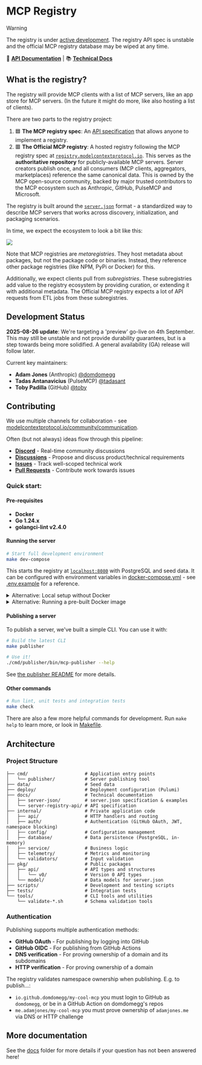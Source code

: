 # MCP Registry

> [!WARNING]  
> The registry is under [active development](#development-status). The registry API spec is unstable and the official MCP registry database may be wiped at any time.

📖 **[API Documentation](https://staging.registry.modelcontextprotocol.io/docs)** | 📚 **[Technical Docs](./docs)**

## What is the registry?

The registry will provide MCP clients with a list of MCP servers, like an app store for MCP servers. (In the future it might do more, like also hosting a list of clients).

There are two parts to the registry project:
1. 🟦 **The MCP registry spec**: An [API specification](./docs/server-registry-api/) that allows anyone to implement a registry.
2. 🟥 **The Official MCP registry**: A hosted registry following the MCP registry spec at [`registry.modelcontextprotocol.io`](https://registry.modelcontextprotocol.io). This serves as the **authoritative repository** for publicly-available MCP servers. Server creators publish once, and all consumers (MCP clients, aggregators, marketplaces) reference the same canonical data. This is owned by the MCP open-source community, backed by major trusted contributors to the MCP ecosystem such as Anthropic, GitHub, PulseMCP and Microsoft.

The registry is built around the [`server.json`](./docs/server-json/) format - a standardized way to describe MCP servers that works across discovery, initialization, and packaging scenarios.

In time, we expect the ecosystem to look a bit like this:

![](./docs/ecosystem-diagram.excalidraw.svg)

Note that MCP registries are _metaregistries_. They host metadata about packages, but not the package code or binaries. Instead, they reference other package registries (like NPM, PyPi or Docker) for this.

Additionally, we expect clients pull from _subregistries_. These subregistries add value to the registry ecosystem by providing curation, or extending it with additional metadata. The Official MCP registry expects a lot of API requests from ETL jobs from these subregistries.

## Development Status

**2025-08-26 update**: We're targeting a 'preview' go-live on 4th September. This may still be unstable and not provide durability guarantees, but is a step towards being more solidified. A general availability (GA) release will follow later.

Current key maintainers:
- **Adam Jones** (Anthropic) [@domdomegg](https://github.com/domdomegg)  
- **Tadas Antanavicius** (PulseMCP) [@tadasant](https://github.com/tadasant)
- **Toby Padilla** (GitHub) [@toby](https://github.com/toby)

## Contributing

We use multiple channels for collaboration - see [modelcontextprotocol.io/community/communication](https://modelcontextprotocol.io/community/communication).

Often (but not always) ideas flow through this pipeline:

- **[Discord](https://modelcontextprotocol.io/community/communication)** - Real-time community discussions
- **[Discussions](https://github.com/modelcontextprotocol/registry/discussions)** - Propose and discuss product/technical requirements
- **[Issues](https://github.com/modelcontextprotocol/registry/issues)** - Track well-scoped technical work  
- **[Pull Requests](https://github.com/modelcontextprotocol/registry/pulls)** - Contribute work towards issues

### Quick start:

#### Pre-requisites

- **Docker**
- **Go 1.24.x** 
- **golangci-lint v2.4.0**

#### Running the server

```bash
# Start full development environment
make dev-compose
```

This starts the registry at [`localhost:8080`](http://localhost:8080) with PostgreSQL and seed data. It can be configured with environment variables in [docker-compose.yml](./docker-compose.yml) - see [.env.example](./.env.example) for a reference.

<details>
<summary>Alternative: Local setup without Docker</summary>

**Prerequisites:**
- PostgreSQL running locally
- Go 1.24.x installed

```bash
# Build and run locally
make build
make dev-local
```

The service runs on [`localhost:8080`](http://localhost:8080) by default. This can be configured with environment variables in `.env` - see [.env.example](./.env.example) for a reference.

</details>

<details>
<summary>Alternative: Running a pre-built Docker image</summary>

Pre-built Docker images are automatically published to GitHub Container Registry:

```bash
# Run latest from main branch
docker run -p 8080:8080 ghcr.io/modelcontextprotocol/registry:latest

# Run specific commit build
docker run -p 8080:8080 ghcr.io/modelcontextprotocol/registry:main-20250806-a1b2c3d
```

**Available tags:** `latest`, `main-<date>-<sha>`

</details>

#### Publishing a server

To publish a server, we've built a simple CLI. You can use it with:

```bash
# Build the latest CLI
make publisher

# Use it!
./cmd/publisher/bin/mcp-publisher --help
```

See [the publisher README](./cmd/publisher/README.md) for more details.

#### Other commands

```bash
# Run lint, unit tests and integration tests
make check
```

There are also a few more helpful commands for development. Run `make help` to learn more, or look in [Makefile](./Makefile).

<!--
For Claude and other AI tools: Always prefer make targets over custom commands where possible.
-->

## Architecture

### Project Structure

```
├── cmd/                     # Application entry points
│   └── publisher/           # Server publishing tool
├── data/                    # Seed data
├── deploy/                  # Deployment configuration (Pulumi)
├── docs/                    # Technical documentation
│   ├── server-json/         # server.json specification & examples
│   └── server-registry-api/ # API specification
├── internal/                # Private application code
│   ├── api/                 # HTTP handlers and routing
│   ├── auth/                # Authentication (GitHub OAuth, JWT, namespace blocking)
│   ├── config/              # Configuration management
│   ├── database/            # Data persistence (PostgreSQL, in-memory)
│   ├── service/             # Business logic
│   ├── telemetry/           # Metrics and monitoring
│   └── validators/          # Input validation
├── pkg/                     # Public packages
│   ├── api/                 # API types and structures
│   │   └── v0/              # Version 0 API types
│   └── model/               # Data models for server.json
├── scripts/                 # Development and testing scripts
├── tests/                   # Integration tests
└── tools/                   # CLI tools and utilities
    └── validate-*.sh        # Schema validation tools
```

### Authentication

Publishing supports multiple authentication methods:
- **GitHub OAuth** - For publishing by logging into GitHub
- **GitHub OIDC** - For publishing from GitHub Actions
- **DNS verification** - For proving ownership of a domain and its subdomains
- **HTTP verification** - For proving ownership of a domain

The registry validates namespace ownership when publishing. E.g. to publish...:
- `io.github.domdomegg/my-cool-mcp` you must login to GitHub as `domdomegg`, or be in a GitHub Action on domdomegg's repos
- `me.adamjones/my-cool-mcp` you must prove ownership of `adamjones.me` via DNS or HTTP challenge

## More documentation

See the [docs](./docs) folder for more details if your question has not been answered here!
